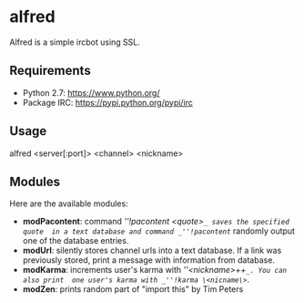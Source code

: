 # alfred
Alfred is a simple ircbot using SSL.

## Requirements
 * Python 2.7: https://www.python.org/
 * Package IRC: https://pypi.python.org/pypi/irc

## Usage
alfred \<server[:port]\> \<channel\> \<nickname\>

## Modules
Here are the available modules:
 * **modPacontent**: command _''!pacontent \<quote\>``_ saves the specified quote 
   in a text database and command _''!pacontent``_ randomly output one of the
   database entries.
 * **modUrl**: silently stores channel urls into a text database.
   If a link was previously stored, print a message with information from database.
 * **modKarma**: increments user's karma with _''\<nickname\>++``_. You can also print 
   one user's karma with _''!karma \<nicname\>``_.
 * **modZen**: prints random part of "import this" by Tim Peters
